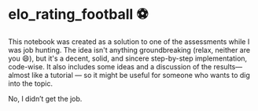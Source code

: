 # elo_rating_football ⚽️

This notebook was created as a solution to one of the assessments while I was job hunting. The idea isn't anything groundbreaking (relax, neither are you 😄), but it's a decent, solid, and sincere step-by-step implementation, code-wise. It also includes some ideas and a discussion of the results—almost like a tutorial — so it might be useful for someone who wants to dig into the topic.

No, I didn’t get the job.

